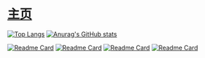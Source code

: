 # [主页](https://OnClick9927.github.io)

[![Top Langs](https://github-readme-stats.vercel.app/api/top-langs/?username=OnClick9927&layout=compact&theme=dark&show_icons=true)](https://OnClick9927.github.io)
[![Anurag's GitHub stats](https://github-readme-stats.vercel.app/api?username=OnClick9927&hide=prs&count_private=true&theme=dark&show_icons=true)](https://OnClick9927.github.io)

[![Readme Card](https://github-readme-stats.vercel.app/api/pin/?username=OnClick9927&repo=IFramework&theme=dark&show_icons=true)](https://github.com/OnClick9927/IFramework)
[![Readme Card](https://github-readme-stats.vercel.app/api/pin/?username=OnClick9927&repo=IFramework-Unity&theme=dark&show_icons=true)](https://github.com/OnClick9927/IFramework-Unity)
[![Readme Card](https://github-readme-stats.vercel.app/api/pin/?username=OnClick9927&repo=WooAsset&theme=dark&show_icons=true)](https://github.com/OnClick9927/WooAsset)
[![Readme Card](https://github-readme-stats.vercel.app/api/pin/?username=OnClick9927&repo=WooPool&theme=dark&show_icons=true)](https://github.com/OnClick9927/WooPool)
